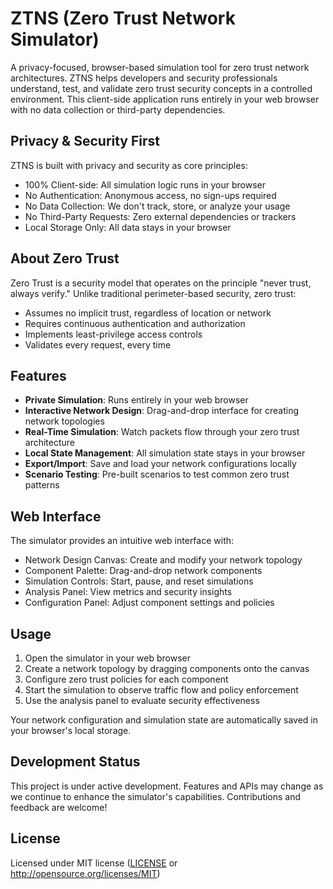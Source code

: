 # ZTNS (Zero Trust Network Simulator)

A privacy-focused, browser-based simulation tool for zero trust network architectures. ZTNS helps developers and security professionals understand, test, and validate zero trust security concepts in a controlled environment. This client-side application runs entirely in your web browser with no data collection or third-party dependencies.

## Privacy & Security First

ZTNS is built with privacy and security as core principles:
- 100% Client-side: All simulation logic runs in your browser
- No Authentication: Anonymous access, no sign-ups required
- No Data Collection: We don't track, store, or analyze your usage
- No Third-Party Requests: Zero external dependencies or trackers
- Local Storage Only: All data stays in your browser

## About Zero Trust

Zero Trust is a security model that operates on the principle "never trust, always verify." Unlike traditional perimeter-based security, zero trust:
- Assumes no implicit trust, regardless of location or network
- Requires continuous authentication and authorization
- Implements least-privilege access controls
- Validates every request, every time

## Features

- **Private Simulation**: Runs entirely in your web browser
- **Interactive Network Design**: Drag-and-drop interface for creating network topologies
- **Real-Time Simulation**: Watch packets flow through your zero trust architecture
- **Local State Management**: All simulation state stays in your browser
- **Export/Import**: Save and load your network configurations locally
- **Scenario Testing**: Pre-built scenarios to test common zero trust patterns

## Web Interface

The simulator provides an intuitive web interface with:
- Network Design Canvas: Create and modify your network topology
- Component Palette: Drag-and-drop network components
- Simulation Controls: Start, pause, and reset simulations
- Analysis Panel: View metrics and security insights
- Configuration Panel: Adjust component settings and policies

## Usage

1. Open the simulator in your web browser
2. Create a network topology by dragging components onto the canvas
3. Configure zero trust policies for each component
4. Start the simulation to observe traffic flow and policy enforcement
5. Use the analysis panel to evaluate security effectiveness

Your network configuration and simulation state are automatically saved in your browser's local storage.

## Development Status

This project is under active development. Features and APIs may change as we continue to enhance the simulator's capabilities. Contributions and feedback are welcome!

## License

Licensed under MIT license ([LICENSE](LICENSE) or http://opensource.org/licenses/MIT)
